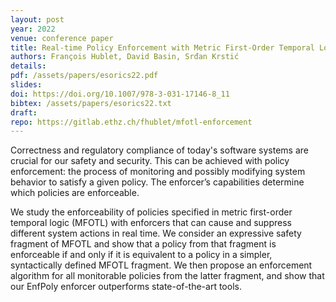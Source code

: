 ```yaml
---
layout: post
year: 2022
venue: conference paper
title: Real-time Policy Enforcement with Metric First-Order Temporal Logic
authors: François Hublet, David Basin, Srđan Krstić 
details:
pdf: /assets/papers/esorics22.pdf
slides:
doi: https://doi.org/10.1007/978-3-031-17146-8_11
bibtex: /assets/papers/esorics22.txt
draft: 
repo: https://gitlab.ethz.ch/fhublet/mfotl-enforcement
---
```


Correctness and regulatory compliance of today's software systems are crucial for our safety and
security. This can be achieved with policy enforcement: the process of monitoring and possibly
modifying system behavior to satisfy a given policy. The enforcer’s capabilities determine which
policies are enforceable. 

We study the enforceability of policies specified in metric first-order temporal logic (MFOTL) with
enforcers that can cause and suppress different system actions in real time. We consider an
expressive safety fragment of MFOTL and show that a policy from that fragment is enforceable if and
only if it is equivalent to a policy in a simpler, syntactically defined MFOTL fragment. We then
propose an enforcement algorithm for all monitorable policies from the latter fragment, and show
that our EnfPoly enforcer outperforms state-of-the-art tools.

